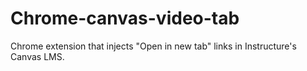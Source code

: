 # Chrome-canvas-video-tab
Chrome extension that injects "Open in new tab" links in Instructure's Canvas LMS.
